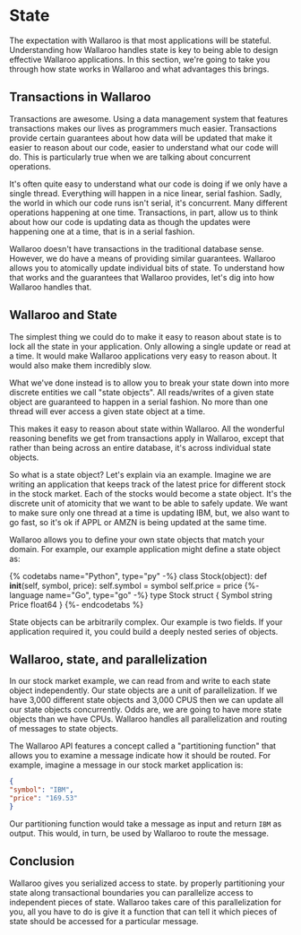 # State

The expectation with Wallaroo is that most applications will be stateful. Understanding how Wallaroo handles state is key to being able to design effective Wallaroo applications. In this section, we're going to take you through how state works in Wallaroo and what advantages this brings.

## Transactions in Wallaroo

Transactions are awesome. Using a data management system that features transactions makes our lives as programmers much easier. Transactions provide certain guarantees about how data will be updated that make it easier to reason about our code, easier to understand what our code will do. This is particularly true when we are talking about concurrent operations.

It's often quite easy to understand what our code is doing if we only have a single thread. Everything will happen in a nice linear, serial fashion. Sadly, the world in which our code runs isn't serial, it's concurrent. Many different operations happening at one time. Transactions, in part, allow us to think about how our code is updating data as though the updates were happening one at a time, that is in a serial fashion.

Wallaroo doesn't have transactions in the traditional database sense. However, we do have a means of providing similar guarantees. Wallaroo allows you to atomically update individual bits of state. To understand how that works and the guarantees that Wallaroo provides, let's dig into how Wallaroo handles that.

## Wallaroo and State

The simplest thing we could do to make it easy to reason about state is to lock all the state in your application. Only allowing a single update or read at a time. It would make Wallaroo applications very easy to reason about. It would also make them incredibly slow.

What we've done instead is to allow you to break your state down into more discrete entities we call "state objects". All reads/writes of a given state object are guaranteed to happen in a serial fashion. No more than one thread will ever access a given state object at a time. 

This makes it easy to reason about state within Wallaroo. All the wonderful reasoning benefits we get from transactions apply in Wallaroo, except that rather than being across an entire database, it's across individual state objects.

So what is a state object? Let's explain via an example. Imagine we are writing an application that keeps track of the latest price for different stock in the stock market. Each of the stocks would become a state object. It's the discrete unit of atomicity that we want to be able to safely update. We want to make sure only one thread at a time is updating IBM, but, we also want to go fast, so it's ok if APPL or AMZN is being updated at the same time.

Wallaroo allows you to define your own state objects that match your domain. For example, our example application might define a state object as:

{% codetabs name="Python", type="py" -%}
class Stock(object):
    def __init__(self, symbol, price):
        self.symbol = symbol
        self.price = price
{%- language name="Go", type="go" -%}
type Stock struct {
  Symbol string
  Price float64
}
{%- endcodetabs %}

State objects can be arbitrarily complex. Our example is two fields. If your application required it, you could build a deeply nested series of objects.

## Wallaroo, state, and parallelization

In our stock market example, we can read from and write to each state object independently. Our state objects are a unit of parallelization. If we have 3,000 different state objects and 3,000 CPUS then we can update all our state objects concurrently. Odds are, we are going to have more state objects than we have CPUs. Wallaroo handles all parallelization and routing of messages to state objects. 

The Wallaroo API features a concept called a "partitioning function" that allows you to examine a message indicate how it should be routed. For example, imagine a message in our stock market application is:

```json
{
"symbol": "IBM",
"price": "169.53"
}
```

Our partitioning function would take a message as input and return `IBM` as output. This would, in turn, be used by Wallaroo to route the message.

## Conclusion

Wallaroo gives you serialized access to state. by properly partitioning your state along transactional boundaries you can parallelize access to independent pieces of state. Wallaroo takes care of this parallelization for you, all you have to do is give it a function that can tell it which pieces of state should be accessed for a particular message.
